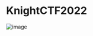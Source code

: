 # KnightCTF2022
![image](https://user-images.githubusercontent.com/62021009/150678627-e5ae5c32-8238-4b54-a3c2-1854cfdeb3de.png)
